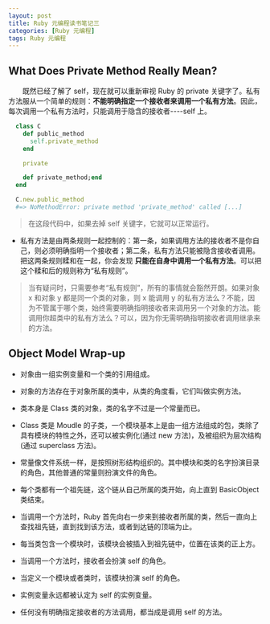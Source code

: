 ```yaml
---
layout: post
title: Ruby 元编程读书笔记三
categories: [Ruby 元编程]
tags: Ruby 元编程
---
```


## What Does Private Method Really Mean?

&emsp;&emsp;既然已经了解了 self，现在就可以重新审视 Ruby 的 private 关键字了。私有方法服从一个简单的规则：**不能明确指定一个接收者来调用一个私有方法**。因此，每次调用一个私有方法时，只能调用于隐含的接收者----self 上。
```ruby
  class C
    def public_method
      self.private_method
    end

    private

    def private_method;end
  end

  C.new.public_method
  #=> NoMethodError: private method 'private_method' called [...]
```
>在这段代码中，如果去掉 self 关键字，它就可以正常运行。

* 私有方法是由两条规则一起控制的：第一条，如果调用方法的接收者不是你自己，则必须明确指明一个接收者；第二条，私有方法只能被隐含接收者调用。把这两条规则糅和在一起，你会发现 **只能在自身中调用一个私有方法**。可以把这个糅和后的规则称为“私有规则”。

>当有疑问时，只需要参考“私有规则”，所有的事情就会豁然开朗。如果对象 x 和对象 y 都是同一个类的对象，则 x 能调用 y 的私有方法么？不能，因为不管属于哪个类，始终需要明确指明接收者来调用另一个对象的方法。能调用你超类中的私有方法么？可以，因为你无需明确指明接收者调用继承来的方法。

## Object Model Wrap-up

* 对象由一组实例变量和一个类的引用组成。

* 对象的方法存在于对象所属的类中，从类的角度看，它们叫做实例方法。

* 类本身是 Class 类的对象，类的名字不过是一个常量而已。

* Class 类是 Moudle 的子类，一个模块基本上是由一组方法组成的包，类除了具有模块的特性之外，还可以被实例化(通过 new 方法)，及被组织为层次结构(通过 superclass 方法)。

* 常量像文件系统一样，是按照树形结构组织的。其中模块和类的名字扮演目录的角色，其他普通的常量则扮演文件的角色。

* 每个类都有一个祖先链，这个链从自己所属的类开始，向上直到 BasicObject 类结束。

* 当调用一个方法时，Ruby 首先向右一步来到接收者所属的类，然后一直向上查找祖先链，直到找到该方法，或者到达链的顶端为止。

* 每当类包含一个模块时，该模块会被插入到祖先链中，位置在该类的正上方。

* 当调用一个方法时，接收者会扮演 self 的角色。

* 当定义一个模块或者类时，该模块扮演 self 的角色。

* 实例变量永远都被认定为 self 的实例变量。

* 任何没有明确指定接收者的方法调用，都当成是调用 self 的方法。

